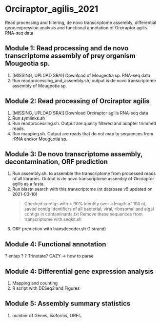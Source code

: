 # Orciraptor_agilis_2021
Read processing and filtering, de novo transcriptome assembly, differential gene expression analysis and functional annotation of Orciraptor agilis RNA-seq data

## Module 1: Read processing and de novo transcriptome assembly of prey organism Mougeotia sp.

1) [MISSING, UPLOAD SRA!] Download of Mougeotia sp. RNA-seq data 
2) Run readprocessing_and_assembly.sh, output is de novo transcriptome assembly of Mougeotia sp.

## Module 2: Read processing of Orciraptor agilis

1) [MISSING, UPLOAD SRA!] Download Orciraptor agilis RNA-seq data
2) Run symlinks.sh
3) Run readprocessing.sh. Output are quality filtered and adapter trimmed reads.
4) Run mapping.sh. Output are reads that do not map to sequences from rRNA and/or Mougeotia sp.

## Module 3: De novo transcriptome assembly, decontamination, ORF prediction

1) Run assembly.sh. to assemble the transcriptome from processed reads of all libraries. Outout is de novo transcriptome assembly of Orciraptor agilis as a fasta.
2) Run blastn search with this transcriptome (nt database v5 updated on 2021-03-10)
    > Checked contigs with > 90% identity over a length of 100 nt, saved contig identifiers of all bacterial, viral, ribosomal and algal contigs in contaminants.txt
    > Remove these sequences from transcriptome with seqkit.sh
4) ORF prediction with transdecoder.sh (1 strand)

## Module 4: Functional annotation
? entap ?
? Trinotate?
CAZY -> how to parse

## Module 4: Differential gene expression analysis
1) Mapping and counting
2) R script with DESeq2 and Figures

## Module 5: Assembly summary statistics
1) number of Genes, isoforms, ORFs, 
